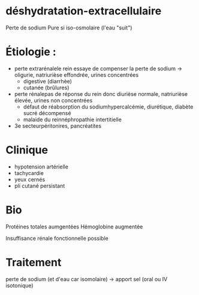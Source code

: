 # déshydratation-extracellulaire



Perte de sodium
Pure si iso-osmolaire (l'eau "suit") 


# Étiologie :


- perte extrarénalele rein essaye de compenser la perte de sodium -> oligurie, natriurièse effondrée, urines concentrées 
    - digestive (diarrhèe) 
    - cutanée (brûlures) 
- perte rénalepas de réponse du rein donc diurièse normale, natriurièse élevée, urines non concentrées 
    - défaut de réabsorption du sodiumhypercalcémie, diurétique, diabète sucré décompensé 
    - malaide du reinnéphropathie intertitielle 
- 3e secteurpéritonires, pancréatites 


# Clinique


- hypotension artérielle 
- tachycardie 
- yeux cernés 
- pli cutané persistant 


# Bio


Protéines totales aumgentées
Hémoglobine augmentée 

Insuffisance rénale fonctionnelle possible 


# Traitement


perte de sodium (et d'eau car isomolaire) -> apport sel (oral ou
IV isotonique) 

